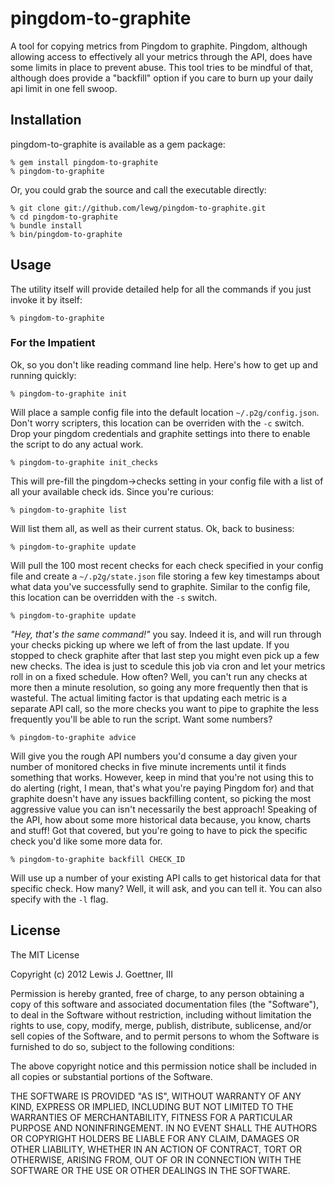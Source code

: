 # pingdom-to-graphite

A tool for copying metrics from Pingdom to graphite. Pingdom, although allowing
access to effectively all your metrics through the API, does have some limits in
place to prevent abuse. This tool tries to be mindful of that, although does
provide a "backfill" option if you care to burn up your daily api limit in one
fell swoop.

## Installation

pingdom-to-graphite is available as a gem package:

    % gem install pingdom-to-graphite
    % pingdom-to-graphite

Or, you could grab the source and call the executable directly:

    % git clone git://github.com/lewg/pingdom-to-graphite.git
    % cd pingdom-to-graphite
    % bundle install
    % bin/pingdom-to-graphite

## Usage

The utility itself will provide detailed help for all the commands if you just
invoke it by itself:

    % pingdom-to-graphite

### For the Impatient

Ok, so you don't like reading command line help. Here's how to get up and
running quickly:

    % pingdom-to-graphite init

Will place a sample config file into the default location `~/.p2g/config.json`.
Don't worry scripters, this location can be overriden with the `-c` switch. Drop
your pingdom credentials and graphite settings into there to enable the script
to do any actual work.

    % pingdom-to-graphite init_checks

This will pre-fill the pingdom->checks setting in your config file with a list
of all your available check ids. Since you're curious:

    % pingdom-to-graphite list

Will list them all, as well as their current status. Ok, back to business:

    % pingdom-to-graphite update

Will pull the 100 most recent checks for each check specified in your config
file and create a  `~/.p2g/state.json` file storing a few key timestamps about
what data you've successfully send to graphite. Similar to the config file, this
location can be overridden with the `-s` switch.

    % pingdom-to-graphite update

*"Hey, that's the same command!"* you say. Indeed it is, and will run through your
checks picking up where we left of from the last update. If you stopped to check
graphite after that last step you might even pick up a few new checks. The idea
is just to scedule this job via cron and let  your metrics roll in on a fixed
schedule. How often? Well, you can't run any checks at more then  a minute
resolution, so going any more frequently then that is wasteful. The actual
limiting factor is that updating each metric is a separate API call, so the more
checks you want to pipe to graphite the less frequently you'll be able to run
the script. Want some numbers?

    % pingdom-to-graphite advice

Will give you the rough API numbers you'd consume a day given your number of
monitored checks in five minute increments until it finds something that works.
However, keep in mind that you're not using this to do alerting (right, I mean,
that's what you're paying Pingdom for) and that graphite  doesn't have any
issues backfilling content, so picking the most aggressive value you can isn't
necessarily the best approach! Speaking of the API, how about some more historical
data because, you know, charts and stuff! Got that covered, but you're going to have
to pick the specific check you'd like some more data for.

    % pingdom-to-graphite backfill CHECK_ID

Will use up a number of your existing API calls to get historical data for that specific
check. How many? Well, it will ask, and you can tell it. You can also specify with the 
`-l` flag. 

## License

The MIT License

Copyright (c) 2012 Lewis J. Goettner, III

Permission is hereby granted, free of charge, to any person obtaining a copy
of this software and associated documentation files (the "Software"), to deal
in the Software without restriction, including without limitation the rights
to use, copy, modify, merge, publish, distribute, sublicense, and/or sell
copies of the Software, and to permit persons to whom the Software is
furnished to do so, subject to the following conditions:

The above copyright notice and this permission notice shall be included in
all copies or substantial portions of the Software.

THE SOFTWARE IS PROVIDED "AS IS", WITHOUT WARRANTY OF ANY KIND, EXPRESS OR
IMPLIED, INCLUDING BUT NOT LIMITED TO THE WARRANTIES OF MERCHANTABILITY,
FITNESS FOR A PARTICULAR PURPOSE AND NONINFRINGEMENT. IN NO EVENT SHALL THE
AUTHORS OR COPYRIGHT HOLDERS BE LIABLE FOR ANY CLAIM, DAMAGES OR OTHER
LIABILITY, WHETHER IN AN ACTION OF CONTRACT, TORT OR OTHERWISE, ARISING FROM,
OUT OF OR IN CONNECTION WITH THE SOFTWARE OR THE USE OR OTHER DEALINGS IN
THE SOFTWARE.

